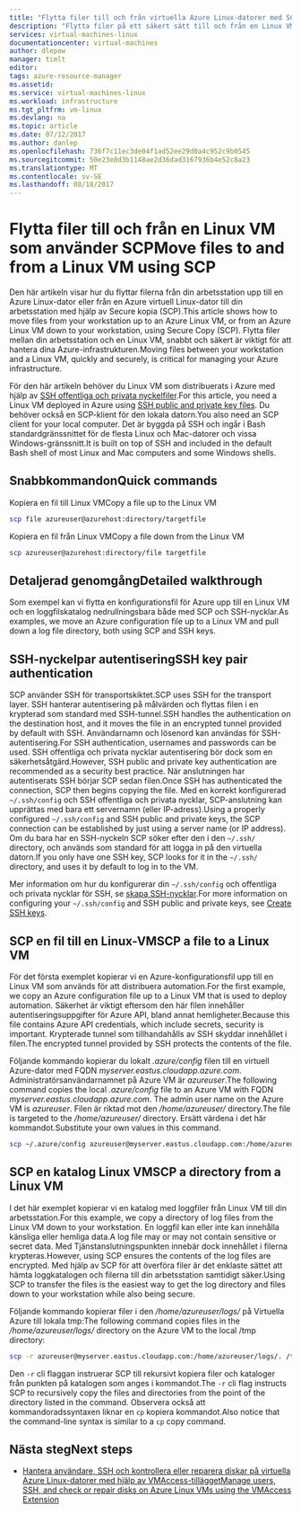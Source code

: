 ```yaml
---
title: "Flytta filer till och från virtuella Azure Linux-datorer med SCP | Microsoft Docs"
description: "Flytta filer på ett säkert sätt till och från en Linux VM i Azure med hjälp av SCP och en SSH-nyckel."
services: virtual-machines-linux
documentationcenter: virtual-machines
author: dlepow
manager: timlt
editor: 
tags: azure-resource-manager
ms.assetid: 
ms.service: virtual-machines-linux
ms.workload: infrastructure
ms.tgt_pltfrm: vm-linux
ms.devlang: na
ms.topic: article
ms.date: 07/12/2017
ms.author: danlep
ms.openlocfilehash: 736f7c11ec3de04f1ad52ee29d0a4c952c9b0545
ms.sourcegitcommit: 50e23e8d3b1148ae2d36dad3167936b4e52c8a23
ms.translationtype: MT
ms.contentlocale: sv-SE
ms.lasthandoff: 08/18/2017
---
```

# <a name="move-files-to-and-from-a-linux-vm-using-scp"></a><span data-ttu-id="ecfa3-103">Flytta filer till och från en Linux VM som använder SCP</span><span class="sxs-lookup"><span data-stu-id="ecfa3-103">Move files to and from a Linux VM using SCP</span></span>

<span data-ttu-id="ecfa3-104">Den här artikeln visar hur du flyttar filerna från din arbetsstation upp till en Azure Linux-dator eller från en Azure virtuell Linux-dator till din arbetsstation med hjälp av Secure kopia (SCP).</span><span class="sxs-lookup"><span data-stu-id="ecfa3-104">This article shows how to move files from your workstation up to an Azure Linux VM, or from an Azure Linux VM down to your workstation, using Secure Copy (SCP).</span></span> <span data-ttu-id="ecfa3-105">Flytta filer mellan din arbetsstation och en Linux VM, snabbt och säkert är viktigt för att hantera dina Azure-infrastrukturen.</span><span class="sxs-lookup"><span data-stu-id="ecfa3-105">Moving files between your workstation and a Linux VM, quickly and securely, is critical for managing your Azure infrastructure.</span></span> 

<span data-ttu-id="ecfa3-106">För den här artikeln behöver du Linux VM som distribuerats i Azure med hjälp av [SSH offentliga och privata nyckelfiler](mac-create-ssh-keys.md?toc=%2fazure%2fvirtual-machines%2flinux%2ftoc.json).</span><span class="sxs-lookup"><span data-stu-id="ecfa3-106">For this article, you need a Linux VM deployed in Azure using [SSH public and private key files](mac-create-ssh-keys.md?toc=%2fazure%2fvirtual-machines%2flinux%2ftoc.json).</span></span> <span data-ttu-id="ecfa3-107">Du behöver också en SCP-klient för den lokala datorn.</span><span class="sxs-lookup"><span data-stu-id="ecfa3-107">You also need an SCP client for your local computer.</span></span> <span data-ttu-id="ecfa3-108">Det är byggda på SSH och ingår i Bash standardgränssnittet för de flesta Linux och Mac-datorer och vissa Windows-gränssnitt.</span><span class="sxs-lookup"><span data-stu-id="ecfa3-108">It is built on top of SSH and included in the default Bash shell of most Linux and Mac computers and some Windows shells.</span></span>

## <a name="quick-commands"></a><span data-ttu-id="ecfa3-109">Snabbkommandon</span><span class="sxs-lookup"><span data-stu-id="ecfa3-109">Quick commands</span></span>

<span data-ttu-id="ecfa3-110">Kopiera en fil till Linux VM</span><span class="sxs-lookup"><span data-stu-id="ecfa3-110">Copy a file up to the Linux VM</span></span>

```bash
scp file azureuser@azurehost:directory/targetfile
```

<span data-ttu-id="ecfa3-111">Kopiera en fil från Linux VM</span><span class="sxs-lookup"><span data-stu-id="ecfa3-111">Copy a file down from the Linux VM</span></span>

```bash
scp azureuser@azurehost:directory/file targetfile
```

## <a name="detailed-walkthrough"></a><span data-ttu-id="ecfa3-112">Detaljerad genomgång</span><span class="sxs-lookup"><span data-stu-id="ecfa3-112">Detailed walkthrough</span></span>

<span data-ttu-id="ecfa3-113">Som exempel kan vi flytta en konfigurationsfil för Azure upp till en Linux VM och en loggfilskatalog nedrullningsbara både med SCP och SSH-nycklar.</span><span class="sxs-lookup"><span data-stu-id="ecfa3-113">As examples, we move an Azure configuration file up to a Linux VM and pull down a log file directory, both using SCP and SSH keys.</span></span>   

## <a name="ssh-key-pair-authentication"></a><span data-ttu-id="ecfa3-114">SSH-nyckelpar autentisering</span><span class="sxs-lookup"><span data-stu-id="ecfa3-114">SSH key pair authentication</span></span>

<span data-ttu-id="ecfa3-115">SCP använder SSH för transportskiktet.</span><span class="sxs-lookup"><span data-stu-id="ecfa3-115">SCP uses SSH for the transport layer.</span></span> <span data-ttu-id="ecfa3-116">SSH hanterar autentisering på målvärden och flyttas filen i en krypterad som standard med SSH-tunnel.</span><span class="sxs-lookup"><span data-stu-id="ecfa3-116">SSH handles the authentication on the destination host, and it moves the file in an encrypted tunnel provided by default with SSH.</span></span> <span data-ttu-id="ecfa3-117">Användarnamn och lösenord kan användas för SSH-autentisering.</span><span class="sxs-lookup"><span data-stu-id="ecfa3-117">For SSH authentication, usernames and passwords can be used.</span></span> <span data-ttu-id="ecfa3-118">SSH offentliga och privata nycklar autentisering bör dock som en säkerhetsåtgärd.</span><span class="sxs-lookup"><span data-stu-id="ecfa3-118">However, SSH public and private key authentication are recommended as a security best practice.</span></span> <span data-ttu-id="ecfa3-119">När anslutningen har autentiserats SSH börjar SCP sedan filen.</span><span class="sxs-lookup"><span data-stu-id="ecfa3-119">Once SSH has authenticated the connection, SCP then begins copying the file.</span></span> <span data-ttu-id="ecfa3-120">Med en korrekt konfigurerad `~/.ssh/config` och SSH offentliga och privata nycklar, SCP-anslutning kan upprättas med bara ett servernamn (eller IP-adress).</span><span class="sxs-lookup"><span data-stu-id="ecfa3-120">Using a properly configured `~/.ssh/config` and SSH public and private keys, the SCP connection can be established by just using a server name (or IP address).</span></span> <span data-ttu-id="ecfa3-121">Om du bara har en SSH-nyckeln SCP söker efter den i den `~/.ssh/` directory, och används som standard för att logga in på den virtuella datorn.</span><span class="sxs-lookup"><span data-stu-id="ecfa3-121">If you only have one SSH key, SCP looks for it in the `~/.ssh/` directory, and uses it by default to log in to the VM.</span></span>

<span data-ttu-id="ecfa3-122">Mer information om hur du konfigurerar din `~/.ssh/config` och offentliga och privata nycklar för SSH, se [skapa SSH-nycklar](mac-create-ssh-keys.md?toc=%2fazure%2fvirtual-machines%2flinux%2ftoc.json).</span><span class="sxs-lookup"><span data-stu-id="ecfa3-122">For more information on configuring your `~/.ssh/config` and SSH public and private keys, see [Create SSH keys](mac-create-ssh-keys.md?toc=%2fazure%2fvirtual-machines%2flinux%2ftoc.json).</span></span>

## <a name="scp-a-file-to-a-linux-vm"></a><span data-ttu-id="ecfa3-123">SCP en fil till en Linux-VM</span><span class="sxs-lookup"><span data-stu-id="ecfa3-123">SCP a file to a Linux VM</span></span>

<span data-ttu-id="ecfa3-124">För det första exemplet kopierar vi en Azure-konfigurationsfil upp till en Linux VM som används för att distribuera automation.</span><span class="sxs-lookup"><span data-stu-id="ecfa3-124">For the first example, we copy an Azure configuration file up to a Linux VM that is used to deploy automation.</span></span> <span data-ttu-id="ecfa3-125">Säkerhet är viktigt eftersom den här filen innehåller autentiseringsuppgifter för Azure API, bland annat hemligheter.</span><span class="sxs-lookup"><span data-stu-id="ecfa3-125">Because this file contains Azure API credentials, which include secrets, security is important.</span></span> <span data-ttu-id="ecfa3-126">Krypterade tunnel som tillhandahålls av SSH skyddar innehållet i filen.</span><span class="sxs-lookup"><span data-stu-id="ecfa3-126">The encrypted tunnel provided by SSH protects the contents of the file.</span></span>

<span data-ttu-id="ecfa3-127">Följande kommando kopierar du lokalt *.azure/config* filen till en virtuell Azure-dator med FQDN *myserver.eastus.cloudapp.azure.com*. Administratörsanvändarnamnet på Azure VM är *azureuser*.</span><span class="sxs-lookup"><span data-stu-id="ecfa3-127">The following command copies the local *.azure/config* file to an Azure VM with FQDN *myserver.eastus.cloudapp.azure.com*. The admin user name on the Azure VM is *azureuser*.</span></span> <span data-ttu-id="ecfa3-128">Filen är riktad mot den */home/azureuser/* directory.</span><span class="sxs-lookup"><span data-stu-id="ecfa3-128">The file is targeted to the */home/azureuser/* directory.</span></span> <span data-ttu-id="ecfa3-129">Ersätt värdena i det här kommandot.</span><span class="sxs-lookup"><span data-stu-id="ecfa3-129">Substitute your own values in this command.</span></span>

```bash
scp ~/.azure/config azureuser@myserver.eastus.cloudapp.com:/home/azureuser/config
```

## <a name="scp-a-directory-from-a-linux-vm"></a><span data-ttu-id="ecfa3-130">SCP en katalog Linux VM</span><span class="sxs-lookup"><span data-stu-id="ecfa3-130">SCP a directory from a Linux VM</span></span>

<span data-ttu-id="ecfa3-131">I det här exemplet kopierar vi en katalog med loggfiler från Linux VM till din arbetsstation.</span><span class="sxs-lookup"><span data-stu-id="ecfa3-131">For this example, we copy a directory of log files from the Linux VM down to your workstation.</span></span> <span data-ttu-id="ecfa3-132">En loggfil kan eller inte kan innehålla känsliga eller hemliga data.</span><span class="sxs-lookup"><span data-stu-id="ecfa3-132">A log file may or may not contain sensitive or secret data.</span></span> <span data-ttu-id="ecfa3-133">Med Tjänstanslutningspunkten innebär dock innehållet i filerna krypteras.</span><span class="sxs-lookup"><span data-stu-id="ecfa3-133">However, using SCP ensures the contents of the log files are encrypted.</span></span> <span data-ttu-id="ecfa3-134">Med hjälp av SCP för att överföra filer är det enklaste sättet att hämta loggkatalogen och filerna till din arbetsstation samtidigt säker.</span><span class="sxs-lookup"><span data-stu-id="ecfa3-134">Using SCP to transfer the files is the easiest way to get the log directory and files down to your workstation while also being secure.</span></span>

<span data-ttu-id="ecfa3-135">Följande kommando kopierar filer i den */home/azureuser/logs/* på Virtuella Azure till lokala tmp:</span><span class="sxs-lookup"><span data-stu-id="ecfa3-135">The following command copies files in the */home/azureuser/logs/* directory on the Azure VM to the local /tmp directory:</span></span>

```bash
scp -r azureuser@myserver.eastus.cloudapp.com:/home/azureuser/logs/. /tmp/
```

<span data-ttu-id="ecfa3-136">Den `-r` cli flaggan instruerar SCP till rekursivt kopiera filer och kataloger från punkten på katalogen som anges i kommandot.</span><span class="sxs-lookup"><span data-stu-id="ecfa3-136">The `-r` cli flag instructs SCP to recursively copy the files and directories from the point of the directory listed in the command.</span></span>  <span data-ttu-id="ecfa3-137">Observera också att kommandoradssyntaxen liknar en `cp` kopiera kommandot.</span><span class="sxs-lookup"><span data-stu-id="ecfa3-137">Also notice that the command-line syntax is similar to a `cp` copy command.</span></span>

## <a name="next-steps"></a><span data-ttu-id="ecfa3-138">Nästa steg</span><span class="sxs-lookup"><span data-stu-id="ecfa3-138">Next steps</span></span>

* [<span data-ttu-id="ecfa3-139">Hantera användare, SSH och kontrollera eller reparera diskar på virtuella Azure Linux-datorer med hjälp av VMAccess-tillägget</span><span class="sxs-lookup"><span data-stu-id="ecfa3-139">Manage users, SSH, and check or repair disks on Azure Linux VMs using the VMAccess Extension</span></span>](using-vmaccess-extension.md?toc=%2fazure%2fvirtual-machines%2flinux%2ftoc.json)